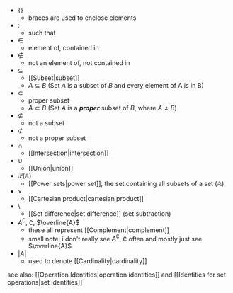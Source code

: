 - $\{\}$ 
	- braces are used to enclose elements
- $:$ 
	- such that
- $\in$
	- element of, contained in
- $\notin$
	- not an element of, not contained in
- $\subseteq$
	- [[Subset|subset]]
	- $A\subseteq B$ (Set $A$ is a subset of $B$ and every element of A is in B)
- $\subset$ 
	- proper subset
	- $A\subset B$ (Set $A$ is a ***proper*** subset of $B$, where $A \neq B$)
- $\nsubseteq$
	- not a subset
- $\not\subset$
	- not a proper subset
- $\cap$
	- [[Intersection|intersection]]
- $\cup$
	- [[Union|union]]
- $\mathcal{P}(\mathbb{A})$
	- [[Power sets|power set]], the set containing all subsets of a set ($\mathbb{A}$)
- $\times$
	- [[Cartesian product|cartesian product]]
- $\setminus$
	- [[Set difference|set difference]] (set subtraction)
- $A^\complement$, $\complement$, $\overline{A}$
	- these all represent [[Complement|complement]]
	- small note: i don't really see $A^\complement$, $\complement$ often and mostly just see $\overline{A}$
- $|A|$
	- used to denote [[Cardinality|cardinality]] 

see also: [[Operation Identities|operation identities]] and [[Identities for set operations|set identities]]
